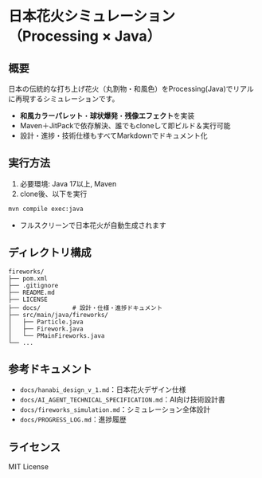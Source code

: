 # 日本花火シミュレーション（Processing × Java）

## 概要

日本の伝統的な打ち上げ花火（丸割物・和風色）をProcessing(Java)でリアルに再現するシミュレーションです。
- **和風カラーパレット**・**球状爆発**・**残像エフェクト**を実装
- Maven＋JitPackで依存解決、誰でもcloneして即ビルド＆実行可能
- 設計・進捗・技術仕様もすべてMarkdownでドキュメント化

## 実行方法

1. 必要環境: Java 17以上, Maven
2. clone後、以下を実行

```bash
mvn compile exec:java
```

- フルスクリーンで日本花火が自動生成されます

## ディレクトリ構成

```
fireworks/
├── pom.xml
├── .gitignore
├── README.md
├── LICENSE
├── docs/         # 設計・仕様・進捗ドキュメント
├── src/main/java/fireworks/
│   ├── Particle.java
│   ├── Firework.java
│   └── PMainFireworks.java
└── ...
```

## 参考ドキュメント
- `docs/hanabi_design_v_1.md`：日本花火デザイン仕様
- `docs/AI_AGENT_TECHNICAL_SPECIFICATION.md`：AI向け技術設計書
- `docs/fireworks_simulation.md`：シミュレーション全体設計
- `docs/PROGRESS_LOG.md`：進捗履歴

## ライセンス
MIT License 